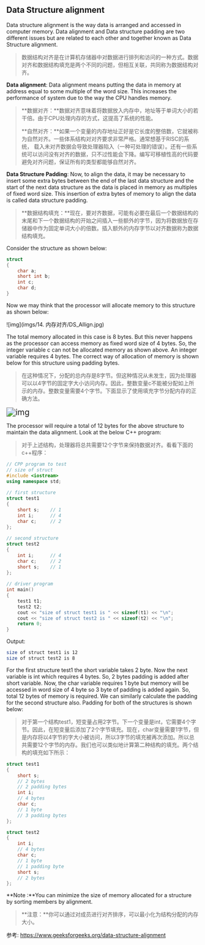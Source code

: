 ## Data Structure alignment

Data structure alignment is the way data is arranged and accessed in computer memory. Data alignment and Data structure padding are two different issues but are related to each other and together known as Data Structure alignment. 

> 数据结构对齐是在计算机存储器中对数据进行排列和访问的一种方式。数据对齐和数据结构填充是两个不同的问题，但相互关联，共同称为数据结构对齐。

**Data alignment**: Data alignment means putting the data in memory at address equal to some multiple of the word size. This increases the performance of system due to the way the CPU handles memory. 

> **数据对齐：**数据对齐意味着将数据放入内存中，地址等于单词大小的若干倍。由于CPU处理内存的方式，这提高了系统的性能。
>
> **自然对齐：**如果一个变量的内存地址正好是它长度的整倍数，它就被称为自然对齐。一些体系结构对对齐要求非常严格。通常想基于RISC的系统， 载入未对齐数据会导致处理器陷入（一种可处理的错误）。还有一些系统可以访问没有对齐的数据，只不过性能会下降。编写可移植性高的代码要避免对齐问题，保证所有的类型都能够自然对齐。

**Data Structure Padding**: Now, to align the data, it may be necessary to insert some extra bytes between the end of the last data structure and the start of the next data structure as the data is placed in memory as multiples of fixed word size. This insertion of extra bytes of memory to align the data is called data structure padding.

> **数据结构填充：**现在，要对齐数据，可能有必要在最后一个数据结构的末尾和下一个数据结构的开始之间插入一些额外的字节，因为将数据放在存储器中作为固定单词大小的倍数。插入额外的内存字节以对齐数据称为数据结构填充。

Consider the structure as shown below: 

```c
struct 
{
    char a;
    short int b;
    int c;
    char d;
}
```

Now we may think that the processor will allocate memory to this structure as shown below: 

 ![img](imgs/14. 内存对齐/DS_Allign.jpg)

The total memory allocated in this case is 8 bytes. But this never happens as the processor can access memory as fixed word size of 4 bytes. So, the integer variable c can not be allocated memory as shown above. An integer variable requires 4 bytes. The correct way of allocation of memory is shown below for this structure using padding bytes. 

> 在这种情况下，分配的总内存是8字节。但这种情况从未发生，因为处理器可以以4字节的固定字大小访问内存。因此，整数变量c不能被分配如上所示的内存。整数变量需要4个字节。下面显示了使用填充字节分配内存的正确方法。

 <img src="imgs/14. 内存对齐/Screenshot20210902092412-300x152.png" alt="img" style="zoom: 150%;" />

The processor will require a total of 12 bytes for the above structure to maintain the data alignment. 
Look at the below C++ program: 

> 对于上述结构，处理器将总共需要12个字节来保持数据对齐。看看下面的c++程序：

```c++
// CPP program to test
// size of struct
#include <iostream>
using namespace std;
 
// first structure
struct test1
{
    short s; 	// 1
    int i;	 	// 4
    char c;  	// 2
};
 
// second structure
struct test2
{
    int i;		// 4
    char c;		// 2
    short s;	// 1
};
 
// driver program
int main()
{
    test1 t1;
    test2 t2;
    cout << "size of struct test1 is " << sizeof(t1) << "\n";
    cout << "size of struct test2 is " << sizeof(t2) << "\n";
    return 0;
}
```

Output: 

```bash
size of struct test1 is 12
size of struct test2 is 8
```

For the first structure test1 the short variable takes 2 byte. Now the next variable is int which requires 4 bytes. So, 2 bytes padding is added after short variable. Now, the char variable requires 1 byte but memory will be accessed in word size of 4 byte so 3 byte of padding is added again. So, total 12 bytes of memory is required. We can similarly calculate the padding for the second structure also. Padding for both of the structures is shown below: 

> 对于第一个结构test1，短变量占用2字节。下一个变量是int，它需要4个字节。因此，在短变量后添加了2个字节填充。现在，char变量需要1字节，但是内存将以4字节的字大小被访问，所以3字节的填充被再次添加。所以总共需要12个字节的内存。我们也可以类似地计算第二种结构的填充。两个结构的填充如下所示：

```c
struct test1
{
    short s; 
    // 2 bytes
    // 2 padding bytes
    int i;
    // 4 bytes
    char c;
    // 1 byte
    // 3 padding bytes
};

struct test2
{
    int i;
    // 4 bytes
    char c;
    // 1 byte
    // 1 padding byte
    short s;
    // 2 bytes
};
```

**Note :**You can minimize the size of memory allocated for a structure by sorting members by alignment.

> **注意：**你可以通过对成员进行对齐排序，可以最小化为结构分配的内存大小。

参考: https://www.geeksforgeeks.org/data-structure-alignment